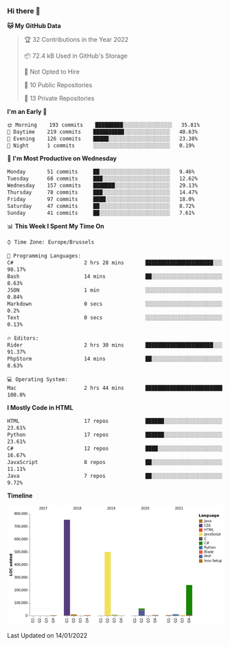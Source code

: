 ### Hi there 👋

<!--START_SECTION:waka-->
**🐱 My GitHub Data** 

> 🏆 32 Contributions in the Year 2022
 > 
> 📦 72.4 kB Used in GitHub's Storage 
 > 
> 🚫 Not Opted to Hire
 > 
> 📜 10 Public Repositories 
 > 
> 🔑 13 Private Repositories  
 > 
**I'm an Early 🐤** 

```text
🌞 Morning    193 commits    █████████░░░░░░░░░░░░░░░░   35.81% 
🌆 Daytime    219 commits    ██████████░░░░░░░░░░░░░░░   40.63% 
🌃 Evening    126 commits    █████░░░░░░░░░░░░░░░░░░░░   23.38% 
🌙 Night      1 commits      ░░░░░░░░░░░░░░░░░░░░░░░░░   0.19%

```
📅 **I'm Most Productive on Wednesday** 

```text
Monday       51 commits     ██░░░░░░░░░░░░░░░░░░░░░░░   9.46% 
Tuesday      68 commits     ███░░░░░░░░░░░░░░░░░░░░░░   12.62% 
Wednesday    157 commits    ███████░░░░░░░░░░░░░░░░░░   29.13% 
Thursday     78 commits     ███░░░░░░░░░░░░░░░░░░░░░░   14.47% 
Friday       97 commits     ████░░░░░░░░░░░░░░░░░░░░░   18.0% 
Saturday     47 commits     ██░░░░░░░░░░░░░░░░░░░░░░░   8.72% 
Sunday       41 commits     ██░░░░░░░░░░░░░░░░░░░░░░░   7.61%

```


📊 **This Week I Spent My Time On** 

```text
⌚︎ Time Zone: Europe/Brussels

💬 Programming Languages: 
C#                       2 hrs 28 mins       ██████████████████████░░░   90.17% 
Bash                     14 mins             ██░░░░░░░░░░░░░░░░░░░░░░░   8.63% 
JSON                     1 min               ░░░░░░░░░░░░░░░░░░░░░░░░░   0.84% 
Markdown                 0 secs              ░░░░░░░░░░░░░░░░░░░░░░░░░   0.2% 
Text                     0 secs              ░░░░░░░░░░░░░░░░░░░░░░░░░   0.13%

🔥 Editors: 
Rider                    2 hrs 30 mins       ██████████████████████░░░   91.37% 
PhpStorm                 14 mins             ██░░░░░░░░░░░░░░░░░░░░░░░   8.63%

💻 Operating System: 
Mac                      2 hrs 44 mins       █████████████████████████   100.0%

```

**I Mostly Code in HTML** 

```text
HTML                     17 repos            ██████░░░░░░░░░░░░░░░░░░░   23.61% 
Python                   17 repos            ██████░░░░░░░░░░░░░░░░░░░   23.61% 
C#                       12 repos            ████░░░░░░░░░░░░░░░░░░░░░   16.67% 
JavaScript               8 repos             ██░░░░░░░░░░░░░░░░░░░░░░░   11.11% 
Java                     7 repos             ██░░░░░░░░░░░░░░░░░░░░░░░   9.72%

```


**Timeline**

![Chart not found](https://raw.githubusercontent.com/guillaumedeplancke/guillaumedeplancke/main/charts/bar_graph.png) 


 Last Updated on 14/01/2022
<!--END_SECTION:waka-->
